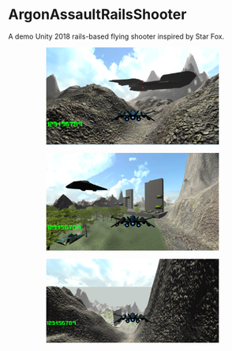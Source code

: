 # ArgonAssaultRailsShooter



A demo Unity 2018 rails-based flying shooter inspired by Star Fox. 






<p align="center">
  <img src="./screenshot1.PNG" width="350"/>  
    </p>


<p align="center">
  <img src="./screenshot2.PNG" width="350"/>  
    </p>


<p align="center">
  <img src="./screenshot3.PNG" width="350"/>  
    </p>